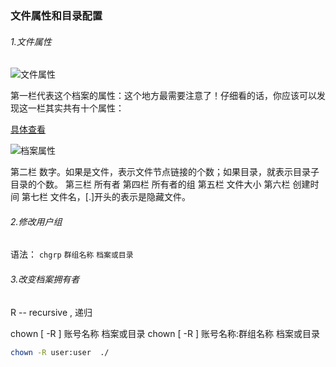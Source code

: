 ### 文件属性和目录配置

###### 1.文件属性

![文件属性](F:\hexo\vuepress\docs\.vuepress\picBak\1552458991727.png)

第一栏代表这个档案的属性：这个地方最需要注意了！仔细看的话，你应该可以发现这一栏其实共有十个属性：

[具体查看](linux常用操作\改变九个属性.md)

![档案属性](F:\hexo\vuepress\docs\.vuepress\picBak\1552459176768.png)

第二栏  数字。如果是文件，表示文件节点链接的个数；如果目录，就表示目录子目录的个数。
第三栏  所有者
第四栏   所有者的组
第五栏  文件大小
第六栏  创建时间
第七栏   文件名，[.]开头的表示是隐藏文件。



###### 2.修改用户组

语法： 
`chgrp` `群组名称` `档案或目录` 

###### 3.改变档案拥有者

R -- recursive  ,  递归

chown [ -R ] 账号名称 档案或目录 
chown [ -R ] 账号名称:群组名称 档案或目录 

```sh
chown -R user:user  ./
```